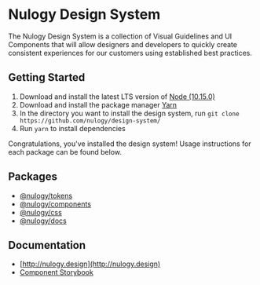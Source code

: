 # Nulogy Design System 
The Nulogy Design System is a collection of Visual Guidelines and UI Components that will allow designers and developers to quickly create consistent experiences for our customers using established best practices.

## Getting Started
1. Download and install the latest LTS version of [Node (10.15.0)](https://nodejs.org/en/)
2. Download and install the package manager [Yarn](https://yarnpkg.com/en/docs/install#mac-stable)
3. In the directory you want to install the design system, run `git clone https://github.com/nulogy/design-system/`
4. Run `yarn` to install dependencies 

Congratulations, you've installed the design system! Usage instructions for each package can be found below. 

## Packages 
* [@nulogy/tokens](https://github.com/nulogy/design-system/tree/master/tokens)
* [@nulogy/components](https://github.com/nulogy/design-system/tree/master/components)
* [@nulogy/css](https://github.com/nulogy/design-system/tree/master/docs)
* [@nulogy/docs](https://github.com/nulogy/design-system/tree/master/components)

## Documentation
* [http://nulogy.design](http://nulogy.design)
* [Component Storybook](http://nulogy.github.io/design-system)

